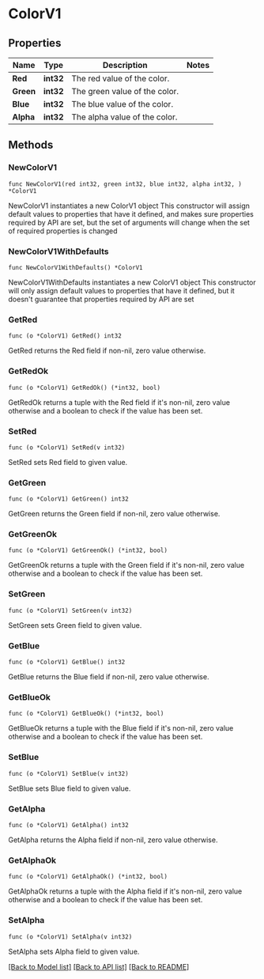 # ColorV1

## Properties

Name | Type | Description | Notes
------------ | ------------- | ------------- | -------------
**Red** | **int32** | The red value of the color. | 
**Green** | **int32** | The green value of the color. | 
**Blue** | **int32** | The blue value of the color. | 
**Alpha** | **int32** | The alpha value of the color. | 

## Methods

### NewColorV1

`func NewColorV1(red int32, green int32, blue int32, alpha int32, ) *ColorV1`

NewColorV1 instantiates a new ColorV1 object
This constructor will assign default values to properties that have it defined,
and makes sure properties required by API are set, but the set of arguments
will change when the set of required properties is changed

### NewColorV1WithDefaults

`func NewColorV1WithDefaults() *ColorV1`

NewColorV1WithDefaults instantiates a new ColorV1 object
This constructor will only assign default values to properties that have it defined,
but it doesn't guarantee that properties required by API are set

### GetRed

`func (o *ColorV1) GetRed() int32`

GetRed returns the Red field if non-nil, zero value otherwise.

### GetRedOk

`func (o *ColorV1) GetRedOk() (*int32, bool)`

GetRedOk returns a tuple with the Red field if it's non-nil, zero value otherwise
and a boolean to check if the value has been set.

### SetRed

`func (o *ColorV1) SetRed(v int32)`

SetRed sets Red field to given value.


### GetGreen

`func (o *ColorV1) GetGreen() int32`

GetGreen returns the Green field if non-nil, zero value otherwise.

### GetGreenOk

`func (o *ColorV1) GetGreenOk() (*int32, bool)`

GetGreenOk returns a tuple with the Green field if it's non-nil, zero value otherwise
and a boolean to check if the value has been set.

### SetGreen

`func (o *ColorV1) SetGreen(v int32)`

SetGreen sets Green field to given value.


### GetBlue

`func (o *ColorV1) GetBlue() int32`

GetBlue returns the Blue field if non-nil, zero value otherwise.

### GetBlueOk

`func (o *ColorV1) GetBlueOk() (*int32, bool)`

GetBlueOk returns a tuple with the Blue field if it's non-nil, zero value otherwise
and a boolean to check if the value has been set.

### SetBlue

`func (o *ColorV1) SetBlue(v int32)`

SetBlue sets Blue field to given value.


### GetAlpha

`func (o *ColorV1) GetAlpha() int32`

GetAlpha returns the Alpha field if non-nil, zero value otherwise.

### GetAlphaOk

`func (o *ColorV1) GetAlphaOk() (*int32, bool)`

GetAlphaOk returns a tuple with the Alpha field if it's non-nil, zero value otherwise
and a boolean to check if the value has been set.

### SetAlpha

`func (o *ColorV1) SetAlpha(v int32)`

SetAlpha sets Alpha field to given value.



[[Back to Model list]](../README.md#documentation-for-models) [[Back to API list]](../README.md#documentation-for-api-endpoints) [[Back to README]](../README.md)


